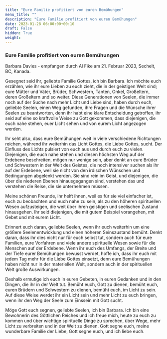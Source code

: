 ```yaml
---
title: "Eure Familie profitiert von euren Bemühungen"
menu_title: ""
description: "Eure Familie profitiert von euren Bemühungen"
date: 2023-01-28 06:00:00+00:10
draft: False
hidden: True
weight:
---
```

### Eure Familie profitiert von euren Bemühungen

Barbara Davies - empfangen durch Al Fike am 21. Februar 2023, Sechelt, BC, Kanada.

Gesegnet seid ihr, geliebte Familie Gottes, ich bin Barbara. Ich möchte euch erzählen, wie ihr eure Lieben zu euch zieht, die in der geistigen Welt sind; eure Mütter und Väter, Brüder, Schwestern, Tanten, Onkel, Großeltern, deren Großeltern und so weiter. Diese Generationen von Seelen, die immer noch auf der Suche nach mehr Licht und Liebe sind, haben durch euch, geliebte Seelen, einen Weg gefunden, ihre Fragen und die Wünsche ihrer Seelen zu beantworten, denn ihr habt eine klare Entscheidung getroffen, ihr seid auf eine so kraftvolle Weise zu Gott gekommen, dass diejenigen, die euch nahe stehen, euer Licht sehen und von eurem Licht angezogen werden.

Ihr seht also, dass eure Bemühungen weit in viele verschiedene Richtungen reichen, während ihr weiterhin das Licht Gottes, die Liebe Gottes, sucht. Der Einfluss des Lichts pulsiert von euch aus und durch euch zu vielen. Diejenigen, die euch nahe stehen und diesen höchsten Weg auf der Erdebene beschreiten, mögen nur wenige sein, aber denkt an eure Brüder und Schwestern in der Welt des Geistes, die noch intensiver suchen als ihr auf der Erdebene, weil sie nicht von den irdischen Wünschen und Bedingungen abgelenkt werden. Sie sind rein im Geist, und diejenigen, die über die niederen Ebenen hinausgegangen sind, verstehen das und verstehen die Reise, die sie unternehmen müssen.

Meine schönen Freunde, ihr helft ihnen, weil es für sie viel einfacher ist, euch zu beobachten und euch nahe zu sein, als zu den höheren spirituellen Wesen aufzusteigen, die weit über ihren geistigen und seelischen Zustand hinausgehen. Ihr seid diejenigen, die mit gutem Beispiel vorangehen, mit Gebet und mit eurem Licht.

Erinnert euch daran, geliebte Seelen, wenn ihr euch weiterhin um eine größere Seelenentwicklung und einen höheren Seinszustand bemüht. Denkt daran, dass ihr dies nicht nur für euch selbst tut, sondern auch für eure Familien, eure Vorfahren und viele andere spirituelle Wesen sowie für die Menschen auf der Erdebene. Wenn ihr euch des Umfangs, der Breite und der Tiefe eurer Bemühungen bewusst werdet, hoffe ich, dass ihr euch mit jedem Tag mehr für die Liebe Gottes einsetzt, denn eure Bemühungen haben nicht nur in der materiellen Welt, sondern auch in der spirituellen Welt große Auswirkungen.

Deshalb ermutige ich euch in euren Gebeten, in euren Gedanken und in den Dingen, die ihr in der Welt tut. Bemüht euch, Gott zu dienen, bemüht euch, euren Brüdern und Schwestern zu dienen, bemüht euch, im Licht zu sein. Auf diese Weise werdet ihr ein Licht sein und mehr Licht zu euch bringen, wenn ihr den Weg der Seele zum Einssein mit Gott sucht.

Möge Gott euch segnen, geliebte Seelen, ich bin Barbara. Ich bin eine Bewohnerin des Göttlichen Reiches und ich freue mich, heute zu euch zu kommen und über wichtige spirituelle Dinge zu sprechen, über Wege, mehr Licht zu verbreiten und in der Welt zu dienen. Gott segne euch, meine wunderbare Familie der Liebe, Gott segne euch, und ich liebe euch.
